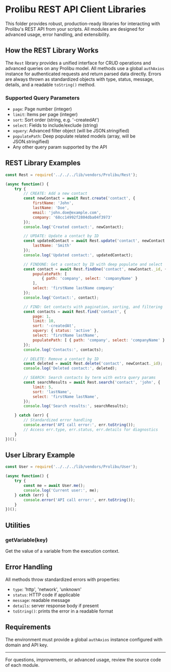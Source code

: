 


# Prolibu REST API Client Libraries

This folder provides robust, production-ready libraries for interacting with Prolibu's REST API from your scripts. All modules are designed for advanced usage, error handling, and extensibility.

## How the REST Library Works

The `Rest` library provides a unified interface for CRUD operations and advanced queries on any Prolibu model. All methods use a global `authAxios` instance for authenticated requests and return parsed data directly. Errors are always thrown as standardized objects with type, status, message, details, and a readable `toString()` method.

### Supported Query Parameters
- `page`: Page number (integer)
- `limit`: Items per page (integer)
- `sort`: Sort order (string, e.g. '-createdAt')
- `select`: Fields to include/exclude (string)
- `xquery`: Advanced filter object (will be JSON.stringified)
- `populatePath`: Deep populate related models (array, will be JSON.stringified)
- Any other query param supported by the API

## REST Library Examples

```js
const Rest = require('../../../lib/vendors/Prolibu/Rest');

(async function() {
	try {
		// CREATE: Add a new contact
		const newContact = await Rest.create('contact', {
			firstName: 'John',
			lastName: 'Doe',
			email: 'john.doe@example.com',
			company: '68cc14992f2804dba04f3973'
		});
		console.log('Created contact:', newContact);

		// UPDATE: Update a contact by ID
		const updatedContact = await Rest.update('contact', newContact._id, {
			lastName: 'Smith'
		});
		console.log('Updated contact:', updatedContact);

		// FINDONE: Get a contact by ID with deep populate and select
		const contact = await Rest.findOne('contact', newContact._id, {
			populatePath: [
				{ path: 'company', select: 'companyName' }
			],
			select: 'firstName lastName company'
		});
		console.log('Contact:', contact);

		// FIND: Get contacts with pagination, sorting, and filtering
		const contacts = await Rest.find('contact', {
			page: 1,
			limit: 10,
			sort: '-createdAt',
			xquery: { status: 'active' },
			select: 'firstName lastName',
			populatePath: [ { path: 'company', select: 'companyName' } ]
		});
		console.log('Contacts:', contacts);

		// DELETE: Remove a contact by ID
		const deleted = await Rest.delete('contact', newContact._id);
		console.log('Deleted contact:', deleted);

		// SEARCH: Search contacts by term with extra query params
		const searchResults = await Rest.search('contact', 'john', {
			limit: 5,
			sort: 'lastName',
			select: 'firstName lastName',
		});
		console.log('Search results:', searchResults);

	} catch (err) {
		// Standardized error handling
		console.error('API call error:', err.toString());
		// Access err.type, err.status, err.details for diagnostics
	}
})();
```

## User Library Example

```js
const User = require('../../../lib/vendors/Prolibu/User');

(async function() {
	try {
		const me = await User.me();
		console.log('Current user:', me);
	} catch (err) {
		console.error('API call error:', err.toString());
	}
})();
```

## Utilities

### getVariable(key)
Get the value of a variable from the execution context.

## Error Handling
All methods throw standardized errors with properties:
- `type`: 'http', 'network', 'unknown'
- `status`: HTTP code if applicable
- `message`: readable message
- `details`: server response body if present
- `toString()`: prints the error in a readable format

## Requirements
The environment must provide a global `authAxios` instance configured with domain and API key.

---
For questions, improvements, or advanced usage, review the source code of each module.
